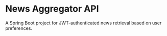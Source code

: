 # News Aggregator API

A Spring Boot project for JWT-authenticated news retrieval based on user preferences.
